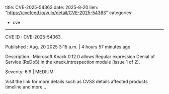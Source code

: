  
title: CVE-2025-54363
date: 2025-8-20
lien: "https://cvefeed.io/vuln/detail/CVE-2025-54363"
categories:
  - cve
---

CVE ID : CVE-2025-54363

Published :  Aug. 20
2025
3:15 a.m. | 4 hours
57 minutes ago

Description : Microsoft Knack 0.12.0 allows Regular expression Denial of Service (ReDoS) in the knack.introspection module (issue 1 of 2).

Severity: 6.9 | MEDIUM

Visit the link for more details
such as CVSS details
affected products
timeline
and more...
